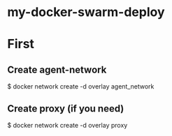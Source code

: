 # my-docker-swarm-deploy

# First

## Create agent-network
$ docker network create -d overlay agent_network

## Create proxy (if you need)
$ docker network create -d overlay proxy

